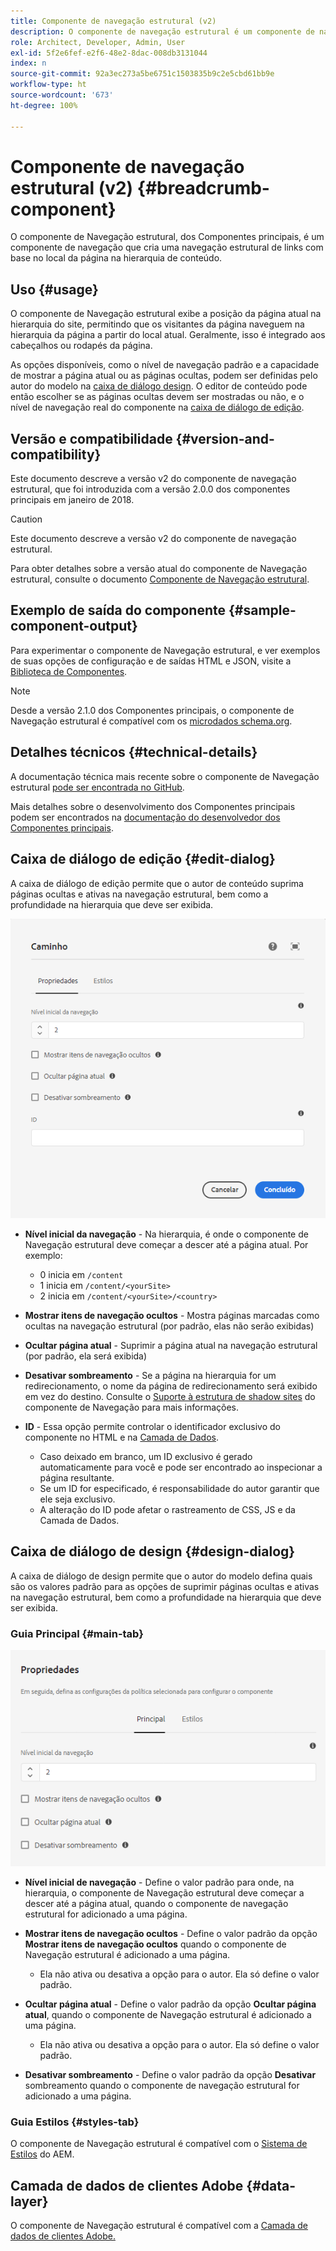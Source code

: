 ```yaml
---
title: Componente de navegação estrutural (v2)
description: O componente de navegação estrutural é um componente de navegação que cria uma navegação estrutural de links com base no local da página na hierarquia de conteúdo.
role: Architect, Developer, Admin, User
exl-id: 5f2e6fef-e2f6-48e2-8dac-008db3131044
index: n
source-git-commit: 92a3ec273a5be6751c1503835b9c2e5cbd61bb9e
workflow-type: ht
source-wordcount: '673'
ht-degree: 100%

---
```



# Componente de navegação estrutural (v2) {#breadcrumb-component}

O componente de Navegação estrutural, dos Componentes principais, é um componente de navegação que cria uma navegação estrutural de links com base no local da página na hierarquia de conteúdo.

## Uso {#usage}

O componente de Navegação estrutural exibe a posição da página atual na hierarquia do site, permitindo que os visitantes da página naveguem na hierarquia da página a partir do local atual. Geralmente, isso é integrado aos cabeçalhos ou rodapés da página.

As opções disponíveis, como o nível de navegação padrão e a capacidade de mostrar a página atual ou as páginas ocultas, podem ser definidas pelo autor do modelo na [caixa de diálogo design](#design-dialog). O editor de conteúdo pode então escolher se as páginas ocultas devem ser mostradas ou não, e o nível de navegação real do componente na [caixa de diálogo de edição](#edit-dialog).

## Versão e compatibilidade {#version-and-compatibility}

Este documento descreve a versão v2 do componente de navegação estrutural, que foi introduzida com a versão 2.0.0 dos componentes principais em janeiro de 2018.

>[!CAUTION]
>
>Este documento descreve a versão v2 do componente de navegação estrutural.
>
>Para obter detalhes sobre a versão atual do componente de Navegação estrutural, consulte o documento [Componente de Navegação estrutural](/help/components/breadcrumb.md).

## Exemplo de saída do componente {#sample-component-output}

Para experimentar o componente de Navegação estrutural, e ver exemplos de suas opções de configuração e de saídas HTML e JSON, visite a [Biblioteca de Componentes](https://adobe.com/go/aem_cmp_library_breadcrumb_br).

>[!NOTE]
>
>Desde a versão 2.1.0 dos Componentes principais, o componente de Navegação estrutural é compatível com os [microdados schema.org](https://schema.org/BreadcrumbList).

## Detalhes técnicos {#technical-details}

A documentação técnica mais recente sobre o componente de Navegação estrutural [pode ser encontrada no GitHub](https://adobe.com/go/aem_cmp_tech_breadcrumb_v2_br).

Mais detalhes sobre o desenvolvimento dos Componentes principais podem ser encontrados na [documentação do desenvolvedor dos Componentes principais](/help/developing/overview.md).

## Caixa de diálogo de edição {#edit-dialog}

A caixa de diálogo de edição permite que o autor de conteúdo suprima páginas ocultas e ativas na navegação estrutural, bem como a profundidade na hierarquia que deve ser exibida.

![Caixa de diálogo de edição do componentes de Navegação estrutural](/help/assets/breadcrumb-edit.png)

* **Nível inicial da navegação** - Na hierarquia, é onde o componente de Navegação estrutural deve começar a descer até a página atual. Por exemplo:

   * 0 inicia em `/content`
   * 1 inicia em `/content/<yourSite>`
   * 2 inicia em `/content/<yourSite>/<country>`

* **Mostrar itens de navegação ocultos** - Mostra páginas marcadas como ocultas na navegação estrutural (por padrão, elas não serão exibidas)
* **Ocultar página atual** - Suprimir a página atual na navegação estrutural (por padrão, ela será exibida)
* **Desativar sombreamento** - Se a página na hierarquia for um redirecionamento, o nome da página de redirecionamento será exibido em vez do destino. Consulte o [Suporte à estrutura de shadow sites](../v1/navigation.md#shadow-structure) do componente de Navegação para mais informações.
* **ID** - Essa opção permite controlar o identificador exclusivo do componente no HTML e na [Camada de Dados](/help/developing/data-layer/overview.md).
   * Caso deixado em branco, um ID exclusivo é gerado automaticamente para você e pode ser encontrado ao inspecionar a página resultante.
   * Se um ID for especificado, é responsabilidade do autor garantir que ele seja exclusivo.
   * A alteração do ID pode afetar o rastreamento de CSS, JS e da Camada de Dados.

## Caixa de diálogo de design {#design-dialog}

A caixa de diálogo de design permite que o autor do modelo defina quais são os valores padrão para as opções de suprimir páginas ocultas e ativas na navegação estrutural, bem como a profundidade na hierarquia que deve ser exibida.

### Guia Principal {#main-tab}

![](/help/assets/breadcrumb-design.png)

* **Nível inicial de navegação** - Define o valor padrão para onde, na hierarquia, o componente de Navegação estrutural deve começar a descer até a página atual, quando o componente de navegação estrutural for adicionado a uma página.
* **Mostrar itens de navegação ocultos** - Define o valor padrão da opção **Mostrar itens de navegação ocultos** quando o componente de Navegação estrutural é adicionado a uma página.

   * Ela não ativa ou desativa a opção para o autor. Ela só define o valor padrão.

* **Ocultar página atual** - Define o valor padrão da opção **Ocultar página atual**, quando o componente de Navegação estrutural é adicionado a uma página.

   * Ela não ativa ou desativa a opção para o autor. Ela só define o valor padrão.

* **Desativar sombreamento** - Define o valor padrão da opção **Desativar** sombreamento quando o componente de navegação estrutural for adicionado a uma página.

### Guia Estilos {#styles-tab}

O componente de Navegação estrutural é compatível com o [Sistema de Estilos](/help/get-started/authoring.md#component-styling) do AEM.

## Camada de dados de clientes Adobe {#data-layer}

O componente de Navegação estrutural é compatível com a [Camada de dados de clientes Adobe.](/help/developing/data-layer/overview.md)
